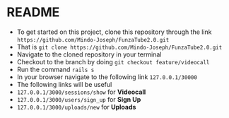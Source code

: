 # README
- To get started on this project, clone this repository through the link ```https://github.com/Mindo-Joseph/FunzaTube2.0.git``` 
- That is ```git clone https://github.com/Mindo-Joseph/FunzaTube2.0.git```
- Navigate to the cloned repository in your terminal
- Checkout to the branch by doing ```git checkout feature/videocall```
- Run the command ```rails s```
- In your browser navigate to the following link ```127.0.0.1/30000```
- The following links will be useful 
- ```127.0.0.1/3000/sessions/show``` for <b>Videocall</b>
-  ```127.0.0.1/3000/users/sign_up``` for <b>Sign Up</b>
-  ```127.0.0.1/3000/uploads/new``` for <b>Uploads</b>

